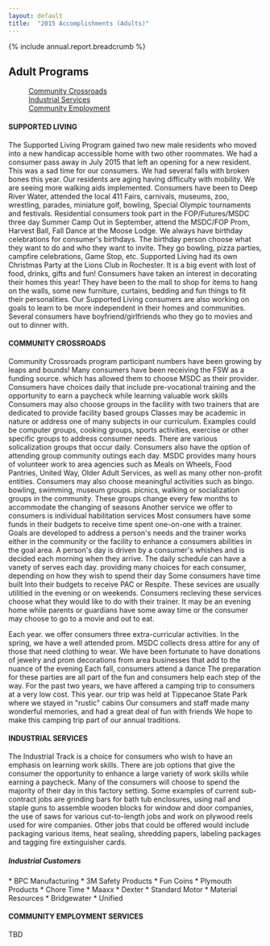 ```yaml
---
layout: default
title:  "2015 Accomplishments (Adults)"
---
```

{% include annual.report.breadcrumb %}

## Adult Programs

<dl class="tabs pill">
  <dd><a href="#crossroads">Community Crossroads</a></dd>
  <dd><a href="#industrial">Industrial Services</a></dd>
  <dd><a href="#employment">Community Employment</a></dd>
</dl>

<h4 class="subheader" id="supported">SUPPORTED LIVING</h4>
The Supported Living Program gained two new male residents who moved into a new handicap accessible home with two other roommates. We had a consumer pass away in July 2015 that left an opening for a new resident. This was a sad time for our consumers. We had several falls with broken bones this year. Our residents are aging having difficulty with mobility. We are seeing more walking aids implemented. Consumers have been to Deep River Water, attended the local 411 Fairs, carnivals, museums, zoo, wrestling, parades, miniature golf, bowling, Special Olympic tournaments and festivals. Residential consumers took part in the FOP/Futures/MSDC three day Summer Camp Out in September, attend the MSDC/FOP Prom, Harvest Ball, Fall Dance at the Moose Lodge. We always have birthday celebrations for consumer's birthdays. The birthday person choose what they want to do and who they want to invite. They go bowling, pizza parties, campfire celebrations, Game Stop, etc. Supported Living had its own Christmas Party at the Lions Club in Rochester. It is a big event with lost of food, drinks, gifts and fun! Consumers have taken an interest in decorating their homes this year! They have been to the mall to shop for items to hang on the walls, some new furniture, curtains, bedding and fun things to fit their personalities. Our Supported Living consumers are also working on goals to learn to be more independent in their homes and communities. Several consumers have boyfriend/girlfriends who they go to movies and out to dinner with.

<h4 class="subheader" id="crossroads">COMMUNITY CROSSROADS</h4>
Community Crossroads program participant numbers have been growing by leaps and bounds! Many consumers have been receiving the FSW as a funding source. which has allowed them to choose MSDC as their provider. Consumers have choices daily that include pre-vocational training and the opportunity to earn a paycheck while learning valuable work skills Consumers may also choose groups in the facility with two trainers that are dedicated to provide facility based groups Classes may be academic in nature or address one of many subjects in our curriculum. Examples could be computer groups, cooking groups, sports activities, exercise or other specific groups to address consumer needs. There are various solicalization groups that occur daily. Consumers also have the option of attending group community outings each day. MSDC provides many hours of volunteer work to area agencies such as Meals on Wheels, Food Pantries, United Way, Older Adult Services, as well as many other non-profit entities. Consumers may also choose meaningful activities such as bingo. bowling, swimming, museum groups. picnics, walking or socialization groups in the community. These groups change every few months to accommodate the changing of seasons Another service we offer to consumers is individual habilitation services Most consumers have some funds in their budgets to receive time spent one-on-one with a trainer. Goals are developed to address a person's needs and the trainer works either in the community or the facility to enhance a consumers abilities in the goal area. A person's day is driven by a consumer's whishes and is decided each morning when they arrive. The daily schedule can have a vanety of serves each day. providing many choices for each consumer, depending on how they wish to spend their day Some consumers have time built Into their budgets to receive PAC or Respite. These sevices are usually utilitied in the evening or on weekends. Consumers recleving these services choose what they would like to do with their trainer. It may be an evening home while parents or guardians have some away time or the consumer may choose to go to a movie and out to eat.

Each year. we offer consumers three extra-curricular activities. In the spring, we have a well attended prom. MSDC collects dress attire for any of those that need clothing to wear. We have been fortunate to have donations of jewelry and prom decorations from area businesses that add to the nuance of the evening Each fall, consumers attend a dance The preparation for these parties are all part of the fun and consumers help each step of the way. For the past two years, we have affered a camping trip to consumers at a very low cost. This year. our trip was held at Tippecanoe State Park where we stayed in "rustic" cabins Our consumers and staff made many wonderful memories, and had a great deal of fun with friends We hope to make this camping trip part of our annual traditions.

<h4 class="subheader" id="industrial">INDUSTRIAL SERVICES</h4>
The Industrial Track is a choice for consumers who wish to have an emphasis on learning work skills. There are job options that give the consumer the opportunity to enhance a large variety of work skills while earning a paycheck. Many of the consumers will choose to spend the majority of their day in this factory setting. Some examples of current sub-contract jobs are grinding bars for bath tub enclosures, using nail and staple guns to assemble wooden blocks for window and door companies, the use of saws for various cut-to-length jobs and work on plywood reels used for wire companies. Other jobs that could be offered would include packaging various items, heat sealing, shredding papers, labeling packages and tagging fire extinguisher cards.

<h5 class="subheader">Industrial Customers</h5>
* BPC Manufacturing
* 3M Safety Products
* Fun Coins
* Plymouth Products
* Chore Time
* Maaxx
* Dexter
* Standard Motor
* Material Resources
* Bridgewater
* Unified

<h4 class="subheader" id="employment">COMMUNITY EMPLOYMENT SERVICES</h4>
TBD
